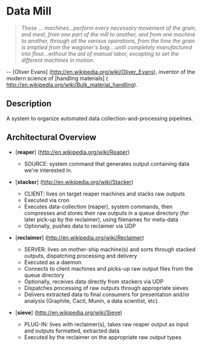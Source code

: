 Data Mill
=========

> _These ... machines...perform every necessary movement of the grain, and
> meal, from one part of the mill to another, and from one machine to another,
> through all the various operations, from the time the grain is emptied from
> the wagoner's bag....until completely manufactured into flour...without the
> aid of manual labor, excepting to set the different machines in motion._

-- [Oliver Evans] (http://en.wikipedia.org/wiki/Oliver_Evans),
inventor of the modern science of [handling materials] (
http://en.wikipedia.org/wiki/Bulk_material_handling).


Description
-----------

A system to organize automated data collection-and-processing pipelines.


Architectural Overview
----------------------

* [__reaper__] (http://en.wikipedia.org/wiki/Reaper)
    - SOURCE: system command that generates output containing data we're
      interested in.

* [__stacker__] (http://en.wikipedia.org/wiki/Stacker)
    - CLIENT: lives on target reaper machines and stacks raw outputs
    - Executed via cron
    - Executes data-collection (reaper), system commands, then compresses and
      stores their raw outputs in a queue directory (for later pick-up by the
      reclaimer), using filenames for meta-data
    - Optionally, pushes data to reclaimer via UDP

* [__reclaimer__] (http://en.wikipedia.org/wiki/Reclaimer)
    - SERVER: lives on mother-ship machine(s) and sorts through stacked
      outputs, dispatching processing and delivery
    - Executed as a daemon
    - Connects to client machines and picks-up raw output files from the queue
      directory
    - Optionally, receives data directly from stackers via UDP
    - Dispatches processing of raw outputs through appropriate sieves
    - Delivers extracted data to final consumers for presentation and/or
      analysis (Graphite, Cacti, Munin, a data scientist, etc).

* [__sieve__] (http://en.wikipedia.org/wiki/Sieve)
    - PLUG-IN: lives with reclaimer(s), takes raw reaper output as input and
      outputs formatted, extracted data
    - Executed by the reclaimer on the appropriate raw output types
